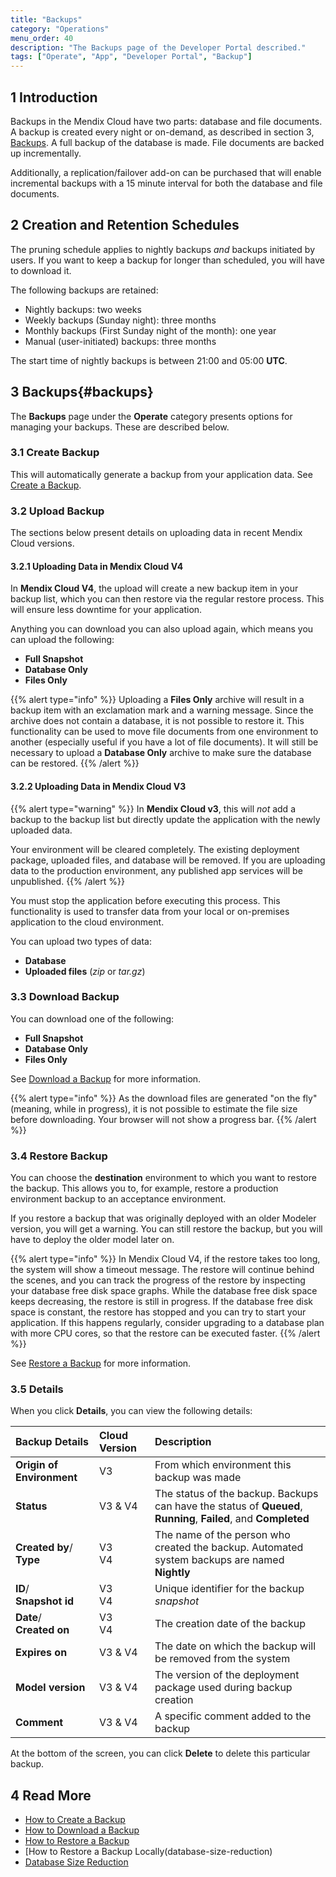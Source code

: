 ```yaml
---
title: "Backups"
category: "Operations"
menu_order: 40
description: "The Backups page of the Developer Portal described."
tags: ["Operate", "App", "Developer Portal", "Backup"]
---
```


## 1 Introduction

Backups in the Mendix Cloud have two parts: database and file documents. A backup is created every night or on-demand, as described in section 3, [Backups](#backups). A full backup of the database is made. File documents are backed up incrementally. 

Additionally, a replication/failover add-on can be purchased that will enable incremental backups with a 15 minute interval for both the database and file documents.

## 2 Creation and Retention Schedules

The pruning schedule applies to nightly backups *and* backups initiated by users. If you want to keep a backup for longer than scheduled, you will have to download it.

The following backups are retained:

* Nightly backups: two weeks
* Weekly backups (Sunday night): three months
* Monthly backups (First Sunday night of the month): one year
* Manual (user-initiated) backups: three months

The start time of nightly backups is between 21:00 and 05:00 **UTC**.

## 3 Backups{#backups}

The **Backups** page under the **Operate** category presents options for managing your backups. These are described below.

### 3.1 Create Backup

This will automatically generate a backup from your application data. See [Create a Backup](create-backup).

### 3.2 Upload Backup

The sections below present details on uploading data in recent Mendix Cloud versions.

#### 3.2.1 Uploading Data in Mendix Cloud V4

In **Mendix Cloud V4**, the upload will create a new backup item in your backup list, which you can then restore via the regular restore process. This will ensure less downtime for your application. 

Anything you can download you can also upload again, which means you can upload the following:

* **Full Snapshot**
* **Database Only**
* **Files Only**

{{% alert type="info" %}}
Uploading a **Files Only** archive will result in a backup item with an exclamation mark and a warning message. Since the archive does not contain a database, it is not possible to restore it. This functionality can be used to move file documents from one environment to another (especially useful if you have a lot of file documents). It will still be necessary to upload a **Database Only** archive to make sure the database can be restored.
{{% /alert %}}

#### 3.2.2 Uploading Data in Mendix Cloud V3

{{% alert type="warning" %}}
In **Mendix Cloud v3**, this will *not* add a backup to the backup list but directly update the application with the newly uploaded data.

Your environment will be cleared completely. The existing deployment package, uploaded files, and database will be removed. If you are uploading data to the production environment, any published app services will be unpublished.
{{% /alert %}}

You must stop the application before executing this process. This functionality is used to transfer data from your local or on-premises application to the cloud environment.

You can upload two types of data:

* **Database**
* **Uploaded files** (*zip* or *tar.gz*)

### 3.3 Download Backup

You can download one of the following: 

* **Full Snapshot**
* **Database Only**
* **Files Only**

See [Download a Backup](download-backup) for more information.

{{% alert type="info" %}}
As the download files are generated "on the fly" (meaning, while in progress), it is not possible to estimate the file size before downloading. Your browser will not show a progress bar.
{{% /alert %}}

### 3.4 Restore Backup

You can choose the **destination** environment to which you want to restore the backup. This allows you to, for example, restore a production environment backup to an acceptance environment.

If you restore a backup that was originally deployed with an older Modeler version, you will get a warning. You can still restore the backup, but you will have to deploy the older model later on. 

{{% alert type="info" %}}
In Mendix Cloud V4, if the restore takes too long, the system will show a timeout message. The restore will continue behind the scenes, and you can track the progress of the restore by inspecting your database free disk space graphs. While the database free disk space keeps decreasing, the restore is still in progress. If the database free disk space is constant, the restore has stopped and you can try to start your application. If this happens regularly, consider upgrading to a database plan with more CPU cores, so that the restore can be executed faster.
{{% /alert %}}

See [Restore a Backup](restore-backup) for more information.

### 3.5 Details

When you click **Details**, you can view the following details:

Backup Details | Cloud Version | Description
:---|:---|:---
**Origin of Environment** | V3 | From which environment this backup was made
**Status** | V3 & V4 | The status of the backup. Backups can have the status of **Queued**, **Running**, **Failed**, and **Completed**
**Created by**/ <br /> **Type** | V3 <br /> V4 | The name of the person who created the backup. Automated system backups are named **Nightly**
**ID**/ <br /> **Snapshot id** | V3 <br /> V4 | Unique identifier for the backup *snapshot*
**Date**/ <br /> **Created on** | V3 <br /> V4 | The creation date of the backup
**Expires on** | V3 & V4 | The date on which the backup will be removed from the system
**Model version** | V3 & V4 | The version of the deployment package used during backup creation
**Comment** | V3 & V4 | A specific comment added to the backup

At the bottom of the screen, you can click **Delete** to delete this particular backup.

## 4 Read More

* [How to Create a Backup](create-backup)
* [How to Download a Backup](download-backup)
* [How to Restore a Backup](restore-backup)
* [How to Restore a Backup Locally(database-size-reduction)
* [Database Size Reduction](database-size-reduction)
